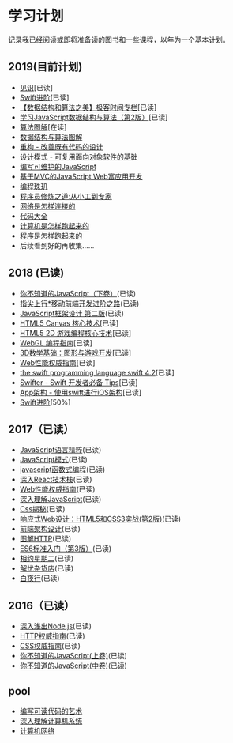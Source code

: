 # 学习计划
记录我已经阅读或即将准备读的图书和一些课程，以年为一个基本计划。

## 2019(目前计划)
* [见识](https://book.douban.com/subject/30144978/)[已读]
* [Swift进阶](https://objccn.io/products/advanced-swift/)[已读]
* [【数据结构和算法之美】极客时间专栏](https://time.geekbang.org/column/intro/126)[已读]
* [学习JavaScript数据结构与算法（第2版）](https://book.douban.com/subject/27129352/)[已读]
* [算法图解](https://book.douban.com/subject/26979890/)[在读]
* [数据结构与算法图解](https://book.douban.com/subject/33377417/)
* [重构 - 改善既有代码的设计](https://book.douban.com/subject/4262627/)
* [设计模式 - 可复用面向对象软件的基础](https://book.douban.com/subject/1052241/)
* [编写可维护的JavaScript](https://book.douban.com/subject/21792530/)
* [基于MVC的JavaScript Web富应用开发](https://book.douban.com/subject/10733304/)
* [编程珠玑](https://book.douban.com/subject/3227098/)
* [程序员修炼之道:从小工到专家](https://book.douban.com/subject/5387402/)
* [网络是怎样连接的](https://book.douban.com/subject/26941639/)
* [代码大全](https://book.douban.com/subject/1477390/)
* [计算机是怎样跑起来的](http://www.ituring.com.cn/book/1139)
* [程序是怎样跑起来的](http://www.ituring.com.cn/book/1136)
* 后续看到好的再收集......

## 2018 (已读)
* [你不知道的JavaScript（下卷）](https://book.douban.com/subject/27620408/)(已读)
* [指尖上行*移动前端开发进阶之路](https://book.douban.com/subject/27149862/)(已读)
* [JavaScript框架设计 第二版](https://book.douban.com/subject/27133542/)(已读)
* [HTML5 Canvas 核心技术](https://book.douban.com/subject/24533314/)[已读]
* [HTML5 2D 游戏编程核心技术](https://www.amazon.cn/dp/B01N6DNDG4)[已读]
* [WebGL 编程指南](https://book.douban.com/subject/25909351/)[已读]
* [3D数学基础：图形与游戏开发](https://book.douban.com/subject/1400419/)[已读]
* [Web性能权威指南](https://book.douban.com/subject/25856314/)[已读]
* [the swift programming language swift 4.2](https://docs.swift.org/swift-book/)[已读]
* [Swifter - Swift 开发者必备 Tips](https://objccn.io/products/swifter-tips)[已读]
* [App架构 - 使用swift进行iOS架构](https://objccn.io/products/app-architecture)[已读]
* [Swift进阶](https://objccn.io/products/advanced-swift/)[50%]

## 2017（已读）
* [JavaScript语言精粹](https://book.douban.com/subject/11874748/)(已读)
* [JavaScript模式](https://book.douban.com/subject/11506062/)(已读)
* [javascript函数式编程](https://book.douban.com/subject/26579320/)(已读)
* [深入React技术栈](https://book.douban.com/subject/26918038/)(已读)
* [Web性能权威指南](https://book.douban.com/subject/25856314/)(已读)
* [深入理解JavaScript](https://book.douban.com/subject/26697422/)(已读)
* [Css揭秘](https://book.douban.com/subject/26745943/)(已读)
* [响应式Web设计：HTML5和CSS3实战(第2版)](http://www.ituring.com.cn/book/1817)(已读)
* [前端架构设计](https://book.douban.com/subject/27019706/)(已读)
* [图解HTTP](https://book.douban.com/subject/25863515/)(已读)
* [ES6标准入门（第3版）](https://book.douban.com/subject/27127030/)(已读)
* [相约星期二](https://book.douban.com/subject/2194123/)(已读)
* [解忧杂货店](https://book.douban.com/subject/25862578/)(已读)
* [白夜行](https://book.douban.com/subject/10554308/)(已读)

## 2016（已读）
* [深入浅出Node.js](https://book.douban.com/subject/25768396/)(已读)
* [HTTP权威指南](https://book.douban.com/subject/10746113/)(已读)
* [CSS权威指南](https://book.douban.com/subject/2308234/)(已读)
* [你不知道的JavaScript(上卷)](https://book.douban.com/subject/26351021/)(已读)
* [你不知道的JavaScript(中卷)](https://book.douban.com/subject/26854244/)(已读)

## pool
* [编写可读代码的艺术](https://book.douban.com/subject/10797189/)
* [深入理解计算机系统](https://book.douban.com/subject/26912767/)
* [计算机网络](https://book.douban.com/subject/26176870/)
